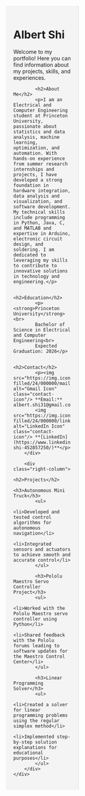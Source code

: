 <!DOCTYPE html>
<html lang="en">
<head>
    <meta charset="UTF-8">
    <meta name="viewport" content="width=device-width, initial-scale=1.0">
    <style>
        .container {
            display: flex;
            justify-content: space-between;
        }
        .left-column {
            width: 30%;
            padding: 20px;
            background-color: #f4f4f4;
            border-right: 1px solid #ddd;
        }
        .right-column {
            width: 65%;
            padding: 20px;
        }
        .contact-icon {
            width: 20px;
            height: 20px;
            vertical-align: middle;
            margin-right: 8px;
        }
    </style>
</head>
<body>
    <div class="container">
        <div class="left-column">
            <h1>Albert Shi</h1>
            <p>Welcome to my portfolio! Here you can find information about my projects, skills, and experiences.</p>
            
            <h2>About Me</h2>
            <p>I am an Electrical and Computer Engineering student at Princeton University, passionate about statistics and data analysis, machine learning, optimization, and automation. With hands-on experience from summer research internships and projects, I have developed a strong foundation in hardware integration, data analysis and visualization, and software development. My technical skills include programming in Python, Java, C, and MATLAB and expertise in Arduino, electronic circuit design, and soldering. I am dedicated to leveraging my skills to contribute to innovative solutions in technology and engineering.</p>
            
            <h2>Education</h2>
            <p><strong>Princeton University</strong><br>
            Bachelor of Science in Electrical and Computer Engineering<br>
            Expected Graduation: 2026</p>
            
            <h2>Contact</h2>
            <p><img src="https://img.icons8.com/ios-filled/24/000000/mail.png" alt="Gmail Icon" class="contact-icon"/> **Email:** albert.shi31@gmail.com<br>
            <img src="https://img.icons8.com/ios-filled/24/000000/linkedin.png" alt="LinkedIn Icon" class="contact-icon"/> **[LinkedIn](https://www.linkedin.com/in/albert-shi-452857250/)**</p>
        </div>
        
        <div class="right-column">
            <h2>Projects</h2>
            <h3>Autonomous Mini Truck</h3>
            <ul>
                <li>Developed and tested control algorithms for autonomous navigation</li>
                <li>Integrated sensors and actuators to achieve smooth and accurate control</li>
            </ul>
            
            <h3>Pololu Maestro Servo Controller Project</h3>
            <ul>
                <li>Worked with the Pololu Maestro servo controller using Python</li>
                <li>Shared feedback with the Pololu forums leading to software updates for the Maestro Control Center</li>
            </ul>
            
            <h3>Linear Programming Solver</h3>
            <ul>
                <li>Created a solver for linear programming problems using the regular simplex method</li>
                <li>Implemented step-by-step solution explanations for educational purposes</li>
            </ul>
        </div>
    </div>
</body>
</html>
